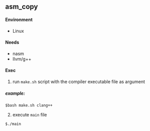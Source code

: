 ## asm_copy

#### Environment
- Linux
#### Needs
- nasm
- llvm/g++

#### Exec
1. run `make.sh` script with the compiler executable file as argument

##### example:
```
$bash make.sh clang++
```
2. execute `main` file
```
$./main
```